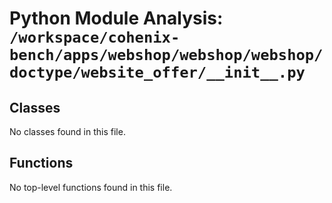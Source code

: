 # Python Module Analysis: `/workspace/cohenix-bench/apps/webshop/webshop/webshop/doctype/website_offer/__init__.py`

## Classes

No classes found in this file.


## Functions

No top-level functions found in this file.
